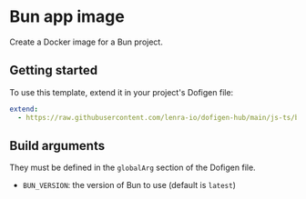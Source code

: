 # Bun app image

Create a Docker image for a Bun project.

## Getting started

To use this template, extend it in your project's Dofigen file:

```yml
extend:
  - https://raw.githubusercontent.com/lenra-io/dofigen-hub/main/js-ts/bun.image.yml
```

## Build arguments

They must be defined in the `globalArg` section of the Dofigen file.

- `BUN_VERSION`: the version of Bun to use (default is `latest`)
